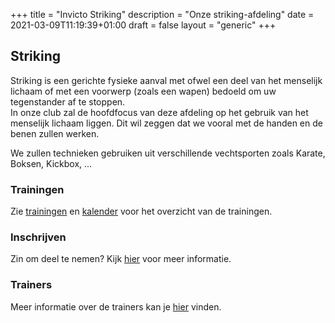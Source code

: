 +++
title = "Invicto Striking"
description = "Onze striking-afdeling"
date = 2021-03-09T11:19:39+01:00
draft = false
layout = "generic"
+++
## Striking

Striking is een gerichte fysieke aanval met ofwel een deel van het menselijk lichaam of met een voorwerp (zoals een wapen) bedoeld om uw tegenstander af te stoppen. \
In onze club zal de hoofdfocus van deze afdeling op het gebruik van het menselijk lichaam liggen. Dit wil zeggen dat we vooral met de handen en de benen zullen werken.

We zullen technieken gebruiken uit verschillende vechtsporten zoals Karate, Boksen, Kickbox, ...

### Trainingen
Zie [trainingen](/trainingen) en [kalender](/kalender) voor het overzicht van de trainingen.

### Inschrijven
Zin om deel te nemen? Kijk [hier](/trainingen) voor meer informatie.

### Trainers
Meer informatie over de trainers kan je [hier](/trainers) vinden.